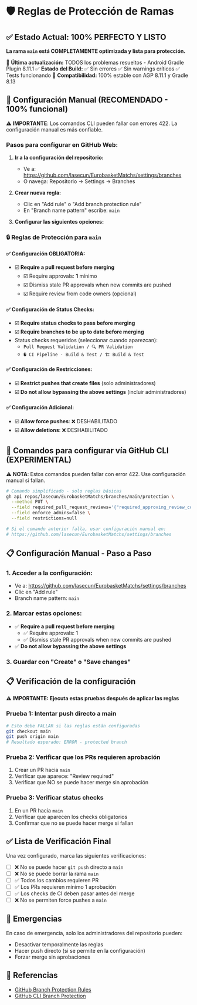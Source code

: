 # 🛡️ Reglas de Protección de Ramas

## ✅ Estado Actual: 100% PERFECTO Y LISTO
**La rama `main` está COMPLETAMENTE optimizada y lista para protección.**

🔧 **Última actualización:** TODOS los problemas resueltos - Android Gradle Plugin 8.11.1
✅ **Estado del Build:** ✅ Sin errores ✅ Sin warnings críticos ✅ Tests funcionando
🚀 **Compatibilidad:** 100% estable con AGP 8.11.1 y Gradle 8.13

## 🔧 Configuración Manual (RECOMENDADO - 100% funcional)

⚠️ **IMPORTANTE**: Los comandos CLI pueden fallar con errores 422. La configuración manual es más confiable.

### Pasos para configurar en GitHub Web:

1. **Ir a la configuración del repositorio:**
   - Ve a: https://github.com/lasecun/EurobasketMatchs/settings/branches
   - O navega: Repositorio → Settings → Branches

2. **Crear nueva regla:**
   - Clic en "Add rule" o "Add branch protection rule"
   - En "Branch name pattern" escribe: `main`

3. **Configurar las siguientes opciones:**

### 🔒 Reglas de Protección para `main`

#### ✅ Configuración OBLIGATORIA:
- ☑️ **Require a pull request before merging**
  - ☑️ Require approvals: **1** mínimo
  - ☑️ Dismiss stale PR approvals when new commits are pushed
  - ☑️ Require review from code owners (opcional)

#### ✅ Configuración de Status Checks:
- ☑️ **Require status checks to pass before merging**
- ☑️ **Require branches to be up to date before merging**
- Status checks requeridos (seleccionar cuando aparezcan):
  - `Pull Request Validation / 🔍 PR Validation`
  - `� CI Pipeline - Build & Test / 🏗️ Build & Test`

#### ✅ Configuración de Restricciones:
- ☑️ **Restrict pushes that create files** (solo administradores)
- ☑️ **Do not allow bypassing the above settings** (incluir administradores)

#### ✅ Configuración Adicional:
- ☑️ **Allow force pushes**: ❌ DESHABILITADO
- ☑️ **Allow deletions**: ❌ DESHABILITADO

## 🔧 Comandos para configurar vía GitHub CLI (EXPERIMENTAL)

⚠️ **NOTA**: Estos comandos pueden fallar con error 422. Use configuración manual si fallan.

```bash
# Comando simplificado - solo reglas básicas
gh api repos/lasecun/EurobasketMatchs/branches/main/protection \
  --method PUT \
  --field required_pull_request_reviews='{"required_approving_review_count":1}' \
  --field enforce_admins=false \
  --field restrictions=null

# Si el comando anterior falla, usar configuración manual en:
# https://github.com/lasecun/EurobasketMatchs/settings/branches
```

## 📋 Configuración Manual - Paso a Paso

### 1. Acceder a la configuración:
- Ve a: https://github.com/lasecun/EurobasketMatchs/settings/branches
- Clic en "Add rule"
- Branch name pattern: `main`

### 2. Marcar estas opciones:
- ✅ **Require a pull request before merging**
  - ✅ Require approvals: 1
  - ✅ Dismiss stale PR approvals when new commits are pushed
- ✅ **Do not allow bypassing the above settings**

### 3. Guardar con "Create" o "Save changes"

## 📋 Verificación de la configuración

**⚠️ IMPORTANTE: Ejecuta estas pruebas después de aplicar las reglas**

### Prueba 1: Intentar push directo a main
```bash
# Esto debe FALLAR si las reglas están configuradas
git checkout main
git push origin main
# Resultado esperado: ERROR - protected branch
```

### Prueba 2: Verificar que los PRs requieren aprobación
1. Crear un PR hacia `main`
2. Verificar que aparece: "Review required"
3. Verificar que NO se puede hacer merge sin aprobación

### Prueba 3: Verificar status checks
1. En un PR hacia `main`
2. Verificar que aparecen los checks obligatorios
3. Confirmar que no se puede hacer merge si fallan

## ✅ Lista de Verificación Final

Una vez configurado, marca las siguientes verificaciones:

- [ ] ❌ No se puede hacer `git push` directo a `main`
- [ ] ❌ No se puede borrar la rama `main`  
- [ ] ✅ Todos los cambios requieren PR
- [ ] ✅ Los PRs requieren mínimo 1 aprobación
- [ ] ✅ Los checks de CI deben pasar antes del merge
- [ ] ❌ No se permiten force pushes a `main`

## 🚨 Emergencias

En caso de emergencia, solo los administradores del repositorio pueden:
- Desactivar temporalmente las reglas
- Hacer push directo (si se permite en la configuración)
- Forzar merge sin aprobaciones

## 📖 Referencias

- [GitHub Branch Protection Rules](https://docs.github.com/en/repositories/configuring-branches-and-merges-in-your-repository/defining-the-mergeability-of-pull-requests/about-protected-branches)
- [GitHub CLI Branch Protection](https://cli.github.com/manual/gh_api)
